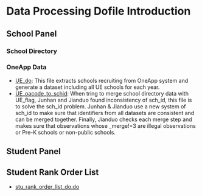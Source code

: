 # Data Processing Dofile Introduction
## School Panel
### School Directory

### OneApp Data
* [UE_do](index_e.html): This file extracts schools recruiting from OneApp system and generate a dataset including all UE schools for each year.
* [UE_oacode_to_schid](X:\era_nola\Analysis_Li_Ng\UE\UE_school\UE_oacode_to_schid.do): When tring to merge school directory data with UE_flag, Junhan and Jianduo found inconsistency of sch_id, this file is to solve the sch_id problem. Junhan & Jianduo use a new system of sch_id to make sure that identifiers from all datasets are consistent and can be merged together. Finally, Jianduo checks each merge step and makes sure that observations whose _merge!=3 are illegal observations or Pre-K schools or non-public schools.
## Student Panel
## Student Rank Order List
* [stu_rank_order_list_do.do](X:\era_nola\Analysis_Li_Ng\UE\stu_rank_order_list\stu_rank_order_list_do.do)
